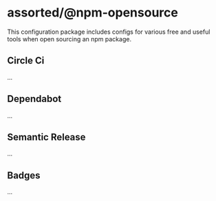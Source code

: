 # assorted/@npm-opensource

This configuration package includes configs for various free and useful tools when open sourcing an npm package.

## Circle Ci

...

## Dependabot

...

## Semantic Release

...

## Badges

...

